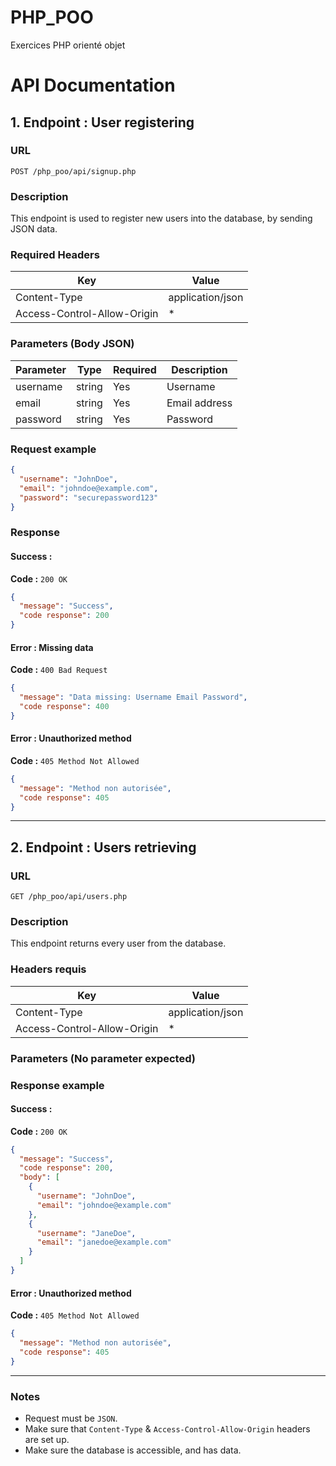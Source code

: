# PHP_POO
Exercices PHP orienté objet

# API Documentation

## 1. Endpoint : User registering

### URL
`POST /php_poo/api/signup.php`

### Description
This endpoint is used to register new users into the database, by sending JSON data.

### Required Headers
| Key                        | Value                   |
|----------------------------|-------------------------|
| Content-Type               | application/json        |
| Access-Control-Allow-Origin| *                       |

### Parameters (Body JSON)
| Parameter  | Type   | Required | Description                  |
|------------|--------|--------|--------------------------------|
| username   | string | Yes    | Username                       |
| email      | string | Yes    | Email address                  |
| password   | string | Yes    | Password                       |

### Request example
```json
{
  "username": "JohnDoe",
  "email": "johndoe@example.com",
  "password": "securepassword123"
}
```

### Response

#### Success :
**Code :** `200 OK`
```json
{
  "message": "Success",
  "code response": 200
}
```

#### Error : Missing data
**Code :** `400 Bad Request`
```json
{
  "message": "Data missing: Username Email Password",
  "code response": 400
}
```

#### Error : Unauthorized method
**Code :** `405 Method Not Allowed`
```json
{
  "message": "Method non autorisée",
  "code response": 405
}
```

---

## 2. Endpoint : Users retrieving

### URL
`GET /php_poo/api/users.php`

### Description
This endpoint returns every user from the database.

### Headers requis
| Key                        | Value                   |
|----------------------------|-------------------------|
| Content-Type               | application/json        |
| Access-Control-Allow-Origin| *                       |

### Parameters (No parameter expected)

### Response example

#### Success :
**Code :** `200 OK`
```json
{
  "message": "Success",
  "code response": 200,
  "body": [
    {
      "username": "JohnDoe",
      "email": "johndoe@example.com"
    },
    {
      "username": "JaneDoe",
      "email": "janedoe@example.com"
    }
  ]
}
```

#### Error : Unauthorized method
**Code :** `405 Method Not Allowed`
```json
{
  "message": "Method non autorisée",
  "code response": 405
}
```

---

### Notes
- Request must be `JSON`.
- Make sure that `Content-Type` & `Access-Control-Allow-Origin` headers are set up.
- Make sure the database is accessible, and has data.

